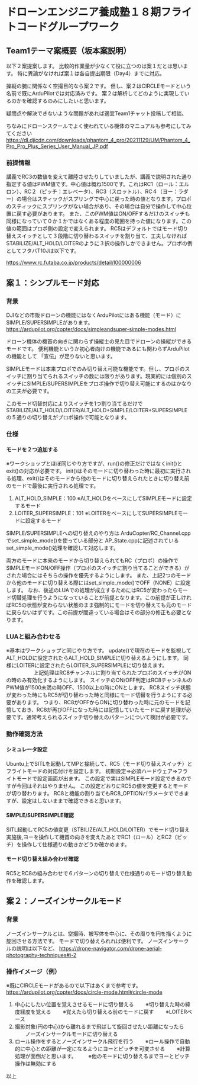# ドローンエンジニア養成塾１８期フライトコードグループワーク
## Team1テーマ案概要（坂本案説明）

以下２案提案します。
比較的作業量が少なくて役に立つのは案１だとは思います。
特に異論がなければ案１は各自提出期限（Day4）までに対応。

操縦の腕に関係なく空撮目的なら案２です。
但し、案２はCIRCLEモードという名前で既にArduPilotでは対応済みです。
案２は解析してどのように実現しているのかを確認するのみにしたいと思います。

疑問点や解決できないような問題があれば適宜Team1チャット投稿して相談。

ちなみにドローンスクールでよく使われている機体のマニュアルも参考にしてみてください
https://dl.djicdn.com/downloads/phantom_4_pro/20211129/UM/Phantom_4_Pro_Pro_Plus_Series_User_Manual_JP.pdf

### 前提情報
講義でRC3の数値を変えて離陸させたりしていましたが、講義で説明された通り指定する値はPWM値です。中心値は概ね1500です。これはRC1（ロール：エルロン）、RC２（ピッチ：エレベータ）、RC3（スロットル）、RC４（ヨー：ラダー）の場合はスティックがスプリングで中心に戻った時の値となります。プロポのスティックにスプリングがない場合があり、その場合は自分で操作して中心位置に戻す必要があります。
また、このPWM値はON/OFFするだけのスイッチも同様になっていて０か１かではなくある程度の範囲を持った値になります。この値の範囲はプロポ側の設定で変えられます。
RC5はデフォルトではモード切り替えスイッチとして３段階に切り替わるスイッチを割り当て、工夫しなければSTABILIZE/ALT_HOLD/LOITERのように３択の操作しかできません。プロポの例としてフタバT10Jは以下です。

https://www.rc.futaba.co.jp/products/detail/I00000006


## 案１：シンプルモード対応
### 背景
DJIなどの市販ドローンの機能にはなくArduPilotにはある機能（モード）にSIMPLE/SUPERSIMPLEがあります。
https://ardupilot.org/copter/docs/simpleandsuper-simple-modes.html

ドローン機体の機首の向きに関わらず操縦士の見た目でドローンの操縦ができるモードです。
便利機能というか初心者向けの機能であるにも関わらずArduPilotの機能として
「宣伝」が足りないと思います。

SIMPLEモードは本来プロポでのみ切り替え可能な機能です。但し、プロポのスイッチに割り当てられるスイッチの数には限りがあります。現実的には個別のスイッチにSIMPLE/SUPERSIMPLEをプロポ操作で切り替え可能にするのはかなりの工夫が必要です。

このモード切替対応によりスイッチを1つ割り当てるだけでSTABILIZE/ALT_HOLD/LOITER/ALT_HOLD+SIMPLE/LOITER+SUPERSIMPLEの５通りの切り替えがプロポ操作で可能となります。

### 仕様
#### モードを２つ追加する
※ワークショップとほぼ同じやり方ですが、run()の修正だけではなくinit()とexit()の対応が必要です。
init()はそのモードに切り替わった時に最初に実行される処理、exit()はそのモードから他のモードに切り替えられたときに切り替え前のモードで最後に実行される処理です。

1. ALT_HOLD_SIMPLE：100
   ※ALT_HOLDをベースにしてSIMPLEモードに設定するモード
2. LOITER_SUPERSIMPLE：101
   ※LOITERをベースにしてSUPERSIMPLEモードに設定するモード

SIMPLE/SUPERSIMPLEへの切り替えのやり方は
ArduCopter/RC_Channel.cppでset_simple_mode()を使っている部分と
AP_State.cppに記述されているset_simple_mode()処理を確認して対応します。

両方のモードに本来のモードから切り替えられてもRC（プロポ）の操作でSIMPLEモードON/OFF操作（プロポのスイッチに割り当てることができる）がされた場合にはそちらの操作を優先するようにします。
また、上記2つのモードから他のモードに切り替える際にはset_simple_mode()でOFF（NONE）に設定します。
なお、後述のLUAでの処理が成立するためにはRC5が変わったらモード切替処理を行うようになっていることが前提となります。この前提が正しければRC5の状態が変わらない状態のまま強制的にモードを切り替えても元のモードに戻らないはずです。この前提が間違っている場合はその部分の修正も必要となります。

### LUAと組み合わせる
※基本はワークショップと同じやり方です。
update()で現在のモードを監視してALT_HOLDに設定されたらALT_HOLD_SIMPLEに切り替えるようにします。
同様にLOITERに設定されたらLOITER_SUPERSIMPLEに切り替えます。
　　　　　
上記処理はRC8チャンネルに割り当てられたプロポのスイッチがONの時のみ有効化するようにします。
スイッチのON/OFF判定はRC8チャンネルのPWM値が1500未満の時OFF、1500以上の時にONとします。
RC8スイッチ状態が変わった時にもRC5が切り替わった時と同様にモード切替を行うようにする必要があります。
つまり、RC8がOFFからONに切り替わった時に元のモードを記憶しておき、RC8が再びOFFになった時には記憶していたモードに戻す処理が必要です。通常考えられるスイッチ切り替えのパターンについて検討が必要です。

### 動作確認方法
#### シミュレータ設定
Ubuntu上でSITLを起動してMPと接続して、RC5（モード切り替えスイッチ）とフライトモードの対応付けを設定します。
初期設定⇒必須ハードウェア⇒フライトモードで設定画面が出ます。
この設定で実はSIMPLEモード設定できるのですが今回はそれはやりません。
この設定どおりにRC5の値を変更するとモードが切り替わります。
RC8と機能の割り当てもRC8_OPTIONパラメータでできますが、設定はしないままで確認できると思います。

#### SIMPLE/SUPERSIMPLE確認
SITL起動してRC5の値変更（STBILIZE/ALT_HOLD/LOITER）でモード切り替え実施後,ヨーを操作して機首の向きを変えたあとでRC1（ロール）とRC2（ピッチ）を操作して仕様通りの動きかどうか確かめます。

#### モード切り替え組み合わせ確認
RC5とRC8の組み合わせで６パターンの切り替えで仕様通りのモード切り替え動作を確認します。


## 案２：ノーズインサークルモード
### 背景
ノーズインサークルとは、空撮時、被写体を中心に、その周りを円を描くように旋回させる方法です。
モードで切り替えられれば便利です。
ノーズインサークルの説明は以下など。
https://drone-navigator.com/drone-aerial-photography-techniques#i-2

### 操作イメージ（例）
※既にCIRCLEモードがあるので以下はあくまで参考です。
https://ardupilot.org/copter/docs/circle-mode.html#circle-mode

1. 中心にしたい位置を覚えさせるモードに切り替える
　　※切り替えた時の緯度経度を覚える
　　※覚えたら切り替える前のモードに戻す
　　※LOITERベース
2. 撮影対象(円の中心)から離れるまで飛ばして旋回させたい距離になったら
　　ノーズインサークルモードに切り替える
3. ロール操作をするとノーズインサークル飛行を行う
　　※ロール操作で自動的に中心との距離が一定になるようにヨーとピッチを可変させる
　　※計算処理が面倒だと思います。
　　※他のモードに切り替えるまでヨーとピッチ操作は無効にする

以上
